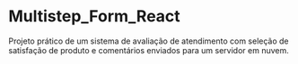 # Multistep_Form_React
Projeto prático de um sistema de avaliação de atendimento com seleção de satisfação de produto e comentários enviados para um servidor em nuvem.
